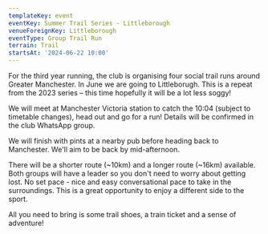 ```yaml
---
templateKey: event
eventKey: Summer Trail Series - Littleborough
venueForeignKey: Littleborough
eventType: Group Trail Run
terrain: Trail
startsAt: '2024-06-22 10:00'
---
```

For the third year running, the club is organising four social trail runs around Greater Manchester.
In June we are going to Littleborugh. This is a repeat from the 2023 series – this time hopefully it will be a lot 
less soggy!

We will meet at Manchester Victoria station to catch the 10:04 (subject to timetable changes), head out 
and go for a run! Details will be confirmed in the club WhatsApp group.

We will finish with pints at a nearby pub before heading back to Manchester. We'll aim to be back by mid-afternoon. 

There will be a shorter route (~10km) and a longer route (~16km) available. Both groups will have a leader so you 
don't need to worry about getting lost. No set pace - nice and easy conversational pace to take in the surroundings. 
This is a great opportunity to enjoy a different side to the sport.

All you need to bring is some trail shoes, a train ticket and a sense of adventure!
